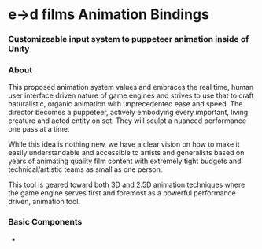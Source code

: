 # e→d films Animation Bindings
### Customizeable input system to puppeteer animation inside of Unity 

### About
This proposed animation system values and embraces the real time, human user interface driven nature of game engines and strives to use that to craft naturalistic, organic animation with unprecedented ease and speed. The director becomes a puppeteer, actively embodying every important, living creature and acted entity on set. They will sculpt a nuanced performance one pass at a time. 

While this idea is nothing new, we have a clear vision on how to make it easily understandable and accessible to artists and generalists based on years of animating quality film content with extremely tight budgets and technical/artistic teams as small as one person.

This tool is geared toward both 3D and 2.5D animation techniques where the game engine serves first and foremost as a powerful performance driven, animation tool.

### Basic Components

- 
